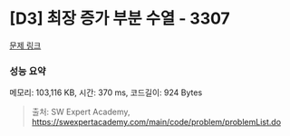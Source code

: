 # [D3] 최장 증가 부분 수열 - 3307 

[문제 링크](https://swexpertacademy.com/main/code/problem/problemDetail.do?contestProbId=AWBOKg-a6l0DFAWr) 

### 성능 요약

메모리: 103,116 KB, 시간: 370 ms, 코드길이: 924 Bytes



> 출처: SW Expert Academy, https://swexpertacademy.com/main/code/problem/problemList.do